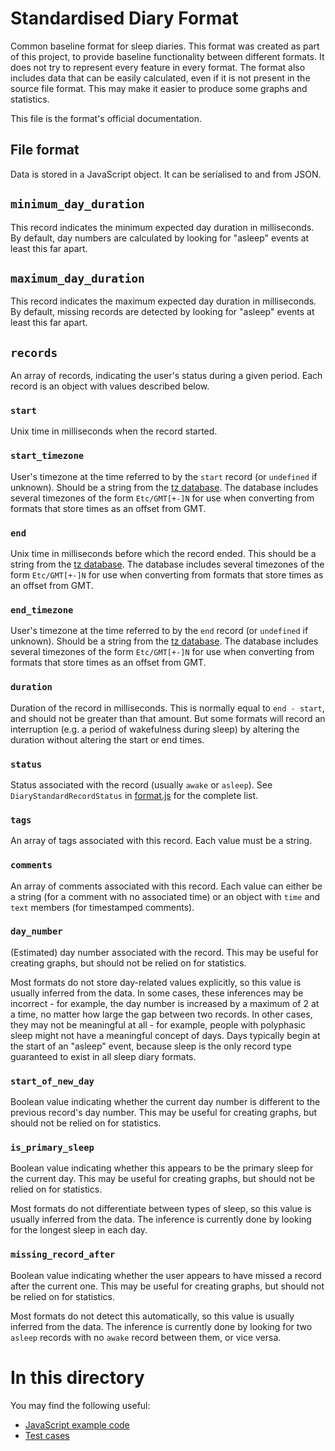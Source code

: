 # Standardised Diary Format

Common baseline format for sleep diaries.  This format was created as part of this project, to provide baseline functionality between different formats.  It does not try to represent every feature in every format.  The format also includes data that can be easily calculated, even if it is not present in the source file format.  This may make it easier to produce some graphs and statistics.

This file is the format's official documentation.

## File format

Data is stored in a JavaScript object.  It can be serialised to and from JSON.

## `minimum_day_duration`

This record indicates the minimum expected day duration in milliseconds.  By default, day numbers are calculated by looking for "asleep" events at least this far apart.


## `maximum_day_duration`

This record indicates the maximum expected day duration in milliseconds.  By default, missing records are detected by looking for "asleep" events at least this far apart.

## `records`

An array of records, indicating the user's status during a given period.  Each record is an object with values described below.

### `start`

Unix time in milliseconds when the record started.

### `start_timezone`

User's timezone at the time referred to by the `start` record (or `undefined` if unknown).  Should be a string from the [tz database](https://en.wikipedia.org/wiki/Tz_database).  The database includes several timezones of the form `Etc/GMT[+-]N` for use when converting from formats that store times as an offset from GMT.

### `end`

Unix time in milliseconds before which the record ended.  This should be a string from the [tz database](https://en.wikipedia.org/wiki/Tz_database).  The database includes several timezones of the form `Etc/GMT[+-]N` for use when converting from formats that store times as an offset from GMT.

### `end_timezone`

User's timezone at the time referred to by the `end` record (or `undefined` if unknown).  Should be a string from the [tz database](https://en.wikipedia.org/wiki/Tz_database).  The database includes several timezones of the form `Etc/GMT[+-]N` for use when converting from formats that store times as an offset from GMT.

### `duration`

Duration of the record in milliseconds.  This is normally equal to `end - start`, and should not be greater than that amount.  But some formats will record an interruption (e.g. a period of wakefulness during sleep) by altering the duration without altering the start or end times.

### `status`

Status associated with the record (usually `awake` or `asleep`).  See `DiaryStandardRecordStatus` in [format.js](format.js) for the complete list.

### `tags`

An array of tags associated with this record.  Each value must be a string.

### `comments`

An array of comments associated with this record.  Each value can either be a string (for a comment with no associated time) or an object with `time` and `text` members (for timestamped comments).

### `day_number`

(Estimated) day number associated with the record.  This may be useful for creating graphs, but should not be relied on for statistics.

Most formats do not store day-related values explicitly, so this value is usually inferred from the data.  In some cases, these inferences may be incorrect - for example, the day number is increased by a maximum of 2 at a time, no matter how large the gap between two records.  In other cases, they may not be meaningful at all - for example, people with polyphasic sleep might not have a meaningful concept of days.  Days typically begin at the start of an "asleep" event, because sleep is the only record type guaranteed to exist in all sleep diary formats.

### `start_of_new_day`

Boolean value indicating whether the current day number is different to the previous record's day number.  This may be useful for creating graphs, but should not be relied on for statistics.

### `is_primary_sleep`

Boolean value indicating whether this appears to be the primary sleep for the current day.  This may be useful for creating graphs, but should not be relied on for statistics.

Most formats do not differentiate between types of sleep, so this value is usually inferred from the data.  The inference is currently done by looking for the longest sleep in each day.

### `missing_record_after`

Boolean value indicating whether the user appears to have missed a record after the current one.  This may be useful for creating graphs, but should not be relied on for statistics.

Most formats do not detect this automatically, so this value is usually inferred from the data.  The inference is currently done by looking for two `asleep` records with no `awake` record between them, or vice versa.

# In this directory

You may find the following useful:

* [JavaScript example code](format.js)
* [Test cases](test.js)
